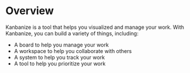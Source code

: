 # Overview

Kanbanize is a tool that helps you visualized and manage your work. With Kanbanize, you can build a variety of things, including:

- A board to help you manage your work
- A workspace to help you collaborate with others
- A system to help you track your work
- A tool to help you prioritize your work
